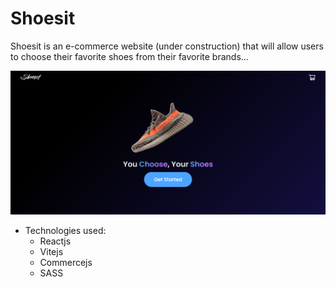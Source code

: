# Shoesit

Shoesit is an e-commerce website (under construction) that will allow users to choose their favorite shoes from their favorite brands...

![preview image](./src/assets/preview.png)

- Technologies used:
  - Reactjs
  - Vitejs
  - Commercejs
  - SASS
